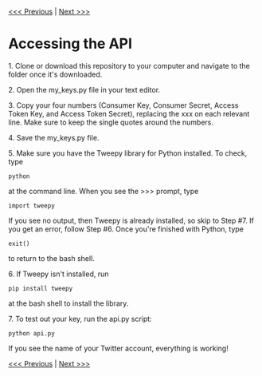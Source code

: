 [<<< Previous](getting_key.md) | [Next >>>](scraping_data.md )

# Accessing the API

1\. Clone or download this repository to your computer and navigate to the folder once it's downloaded.  

2\. Open the my_keys.py file in your text editor.  

3\. Copy your four numbers (Consumer Key, Consumer Secret, Access Token Key, and Access Token Secret), replacing the xxx on each relevant line. Make sure to keep the single quotes around the numbers.  

4\. Save the my_keys.py file.  

5\. Make sure you have the Tweepy library for Python installed. To check, type

	python

at the command line. When you see the >>> prompt, type

    import tweepy

If you see no output, then Tweepy is already installed, so skip to Step #7. If you get an error, follow Step #6. Once you're finished with Python, type

    exit()

to return to the bash shell.  

6\. If Tweepy isn't installed, run

	pip install tweepy

at the bash shell to install the library.  

7\. To test out your key, run the api.py script:

	python api.py

If you see the name of your Twitter account, everything is working!  


[<<< Previous](getting_key.md) | [Next >>>](scraping_data.md)
